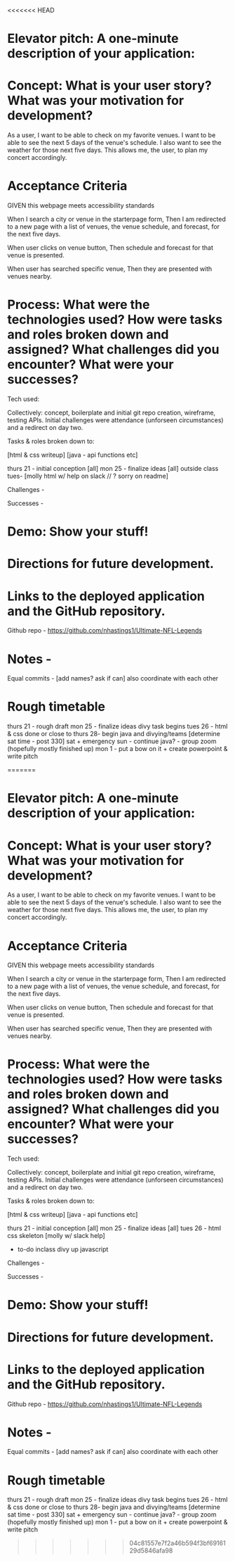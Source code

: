<<<<<<< HEAD
# Elevator pitch: A one-minute description of your application:



# Concept: What is your user story? What was your motivation for development?

As a user, I want to be able to check on my favorite venues. I want to be able to see the next 5 days of the venue's schedule. I also want to see the weather for those next five days. This allows me, the user, to plan my concert accordingly.


# Acceptance Criteria

GIVEN this webpage meets accessibility standards

When I search a city or venue in the starterpage form, 
Then I am redirected to a new page with a list of venues, the venue schedule, and forecast, for the next five days.

When user clicks on venue button,
Then schedule and forecast for that venue is presented.

When user has searched specific venue,
Then they are presented with venues nearby.

# Process: What were the technologies used? How were tasks and roles broken down and assigned? What challenges did you encounter? What were your successes?

Tech used: 

Collectively: concept, boilerplate and initial git repo creation, wireframe, testing APIs. Initial challenges were attendance (unforseen circumstances) and a redirect on day two. 

Tasks & roles broken down to: 

[html & css writeup]
[java -
api
functions etc]

thurs 21 - initial conception [all]
mon 25 - finalize ideas [all]
outside class tues- [molly html w/ help on slack // ? sorry on readme]


Challenges - 

Successes -

# Demo: Show your stuff!

# Directions for future development.

# Links to the deployed application and the GitHub repository.

Github repo - https://github.com/nhastings1/Ultimate-NFL-Legends

# Notes -

Equal commits - [add names? ask if can] also coordinate with each other

# Rough timetable

thurs 21 - rough draft
mon 25 - finalize ideas divy task begins
tues 26 - html & css done or close to
thurs 28- begin java and divying/teams [determine sat time - post 330]
sat + emergency sun - continue java? - group zoom (hopefully mostly finished up)
mon 1 - put a bow on it + create powerpoint & write pitch

=======
# Elevator pitch: A one-minute description of your application:



# Concept: What is your user story? What was your motivation for development?

As a user, I want to be able to check on my favorite venues. I want to be able to see the next 5 days of the venue's schedule. I also want to see the weather for those next five days. This allows me, the user, to plan my concert accordingly.


# Acceptance Criteria

GIVEN this webpage meets accessibility standards

When I search a city or venue in the starterpage form, 
Then I am redirected to a new page with a list of venues, the venue schedule, and forecast, for the next five days.

When user clicks on venue button,
Then schedule and forecast for that venue is presented.

When user has searched specific venue,
Then they are presented with venues nearby.

# Process: What were the technologies used? How were tasks and roles broken down and assigned? What challenges did you encounter? What were your successes?

Tech used: 

Collectively: concept, boilerplate and initial git repo creation, wireframe, testing APIs. Initial challenges were attendance (unforseen circumstances) and a redirect on day two. 

Tasks & roles broken down to: 

[html & css writeup]
[java -
api
functions etc]

thurs 21 - initial conception [all]
mon 25 - finalize ideas [all]
tues 26 - html css skeleton [molly w/ slack help]
 - to-do inclass divy up javascript


Challenges - 

Successes -

# Demo: Show your stuff!

# Directions for future development.

# Links to the deployed application and the GitHub repository.

Github repo - https://github.com/nhastings1/Ultimate-NFL-Legends

# Notes -

Equal commits - [add names? ask if can] also coordinate with each other

# Rough timetable

thurs 21 - rough draft
mon 25 - finalize ideas divy task begins
tues 26 - html & css done or close to
thurs 28- begin java and divying/teams [determine sat time - post 330]
sat + emergency sun - continue java? - group zoom (hopefully mostly finished up)
mon 1 - put a bow on it + create powerpoint & write pitch

>>>>>>> 04c81557e7f2a46b594f3bf6916129d5846afa98
